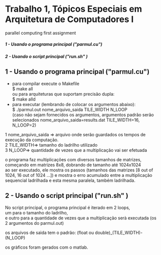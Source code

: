 # Trabalho 1, Tópicos Especiais em Arquitetura de Computadores I
 
parallel computing first assignment 



##### 1 - Usando o programa principal ("parmul.cu")  
##### 2 - Usando o script principal ("run.sh" )  
## 1 - Usando o programa principal ("parmul.cu")  
* para compilar execute o Makefile  
    $ make all  
    ou para arquiteturas que suportam precisão dupla:  
    $ make alld  
* para executar (lembrando de colocar os argumentos abaixo):  
    $ ./parmul.out nome_arquivo_saida TILE_WIDTH N_LOOP  
    (caso não sejam fornecidos os argumentos, argumentos padrão serão selecionados nome_arquivo_saida=results.dat  TILE_WIDTH=16, N_LOOP=2)  
    
    
1 nome_arquivo_saida =\> arquivo onde serão guardados os tempos de execução da computação.   
2 TILE_WIDTH=\> tamanho do ladrilho utilizado  
3 N_LOOP=\> quantidade de vezes que a multiplicação vai ser efetuada  
     
o programa faz multiplicações com diversos tamanhos de matrizes, começando em matrizes 8x8, dobrando de tamanho até 1024x1024  
ao ser executado, ele mostra os passos (tamanhos das matrizes [8 out of 1024, 16 out of 1024 ...]) e mostra o erro acumulado entre a multiplicação sequencial ladrilhada e esta mesma paralela, também ladrilhada.
  
## 2 - Usando o script principal ("run.sh" )  
No script principal, o programa principal é iterado em 2 loops,  
um para o tamanho do ladrilho,  
e outro para a quantidade de vezes que a multiplicação serà executada (os 2 argumentos do parmul.out)   
  
os arquivos de saìda tem o padrão: (float ou double)_(TILE_WIDTH)-(N_LOOP)  
  
os gràficos foram gerados com o matlab.

